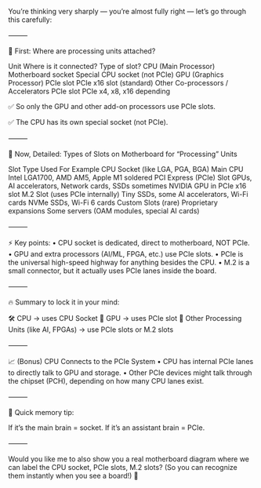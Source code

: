 <!-- For some reason, most gpu come being integrated with cpu, referred to as iGPU or Accelerating Processing Units (APU). Kind of all over the place.
 -->

You’re thinking very sharply — you’re almost fully right — let’s go through this carefully:

⸻

🔵 First: Where are processing units attached?

Unit	Where is it connected?	Type of slot?
CPU (Main Processor)	Motherboard socket	Special CPU socket (not PCIe)
GPU (Graphics Processor)	PCIe slot	PCIe x16 slot (standard)
Other Co-processors / Accelerators	PCIe slot	PCIe x4, x8, x16 depending

✅ So only the GPU and other add-on processors use PCIe slots.

✅ The CPU has its own special socket (not PCIe).

⸻

🧩 Now, Detailed: Types of Slots on Motherboard for “Processing” Units

Slot Type	Used For	Example
CPU Socket (like LGA, PGA, BGA)	Main CPU	Intel LGA1700, AMD AM5, Apple M1 soldered
PCI Express (PCIe) Slot	GPUs, AI accelerators, Network cards, SSDs sometimes	NVIDIA GPU in PCIe x16 slot
M.2 Slot (uses PCIe internally)	Tiny SSDs, some AI accelerators, Wi-Fi cards	NVMe SSDs, Wi-Fi 6 cards
Custom Slots (rare)	Proprietary expansions	Some servers (OAM modules, special AI cards)



⸻

⚡ Key points:
	•	CPU socket is dedicated, direct to motherboard, NOT PCIe.
	•	GPU and extra processors (AI/ML, FPGA, etc.) use PCIe slots.
	•	PCIe is the universal high-speed highway for anything besides the CPU.
	•	M.2 is a small connector, but it actually uses PCIe lanes inside the board.

⸻

🔥 Summary to lock it in your mind:

🛠️ CPU → uses CPU Socket
🚀 GPU → uses PCIe slot
🧠 Other Processing Units (like AI, FPGAs) → use PCIe slots or M.2 slots

⸻

📈 (Bonus) CPU Connects to the PCIe System
	•	CPU has internal PCIe lanes to directly talk to GPU and storage.
	•	Other PCIe devices might talk through the chipset (PCH), depending on how many CPU lanes exist.

⸻

🧠 Quick memory tip:

If it’s the main brain = socket.
If it’s an assistant brain = PCIe.

⸻

Would you like me to also show you a real motherboard diagram where we can label the CPU socket, PCIe slots, M.2 slots?
(So you can recognize them instantly when you see a board!) 🚀